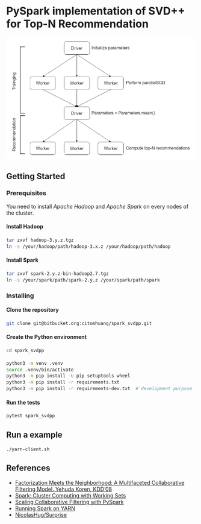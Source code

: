 # PySpark implementation of SVD++ for Top-N Recommendation

![pyspark-flow](img/pyspark-flow.png)

## Getting Started

### Prerequisites

You need to install *Apache Hadoop* and *Apache Spark* on every nodes of the cluster.

#### Install Hadoop

```bash
tar zxvf hadoop-3.y.z.tgz
ln -s /your/hadoop/path/hadoop-3.x.z /your/hadoop/path/hadoop
```

#### Install Spark

```bash
tar zxvf spark-2.y.z-bin-hadoop2.7.tgz
ln -s /your/spark/path/spark-2.y.z /your/spark/path/spark
```

### Installing

#### Clone the repository

```bash
git clone git@bitbucket.org:citomhuang/spark_svdpp.git
```

#### Create the Python environment

```bash
cd spark_svdpp

python3 -m venv .venv
source .venv/bin/activate
python3 -m pip install -U pip setuptools wheel
python3 -m pip install -r requirements.txt
python3 -m pip install -r requirements-dev.txt  # development purpose
```

#### Run the tests

```bash
pytest spark_svdpp
```

## Run a example

```bash
./yarn-client.sh
```

## References

- [Factorization Meets the Neighborhood: A Multifaceted Collaborative Filtering Model. Yehuda Koren, KDD’08](https://www.cs.rochester.edu/twiki/pub/Main/HarpSeminar/Factorization_Meets_the_Neighborhood-_a_Multifaceted_Collaborative_Filtering_Model.pdf)
- [Spark: Cluster Computing with Working Sets](https://www.usenix.org/legacy/event/hotcloud10/tech/full_papers/Zaharia.pdf)
- [Scaling Collaborative Filtering with PySpark](https://engineeringblog.yelp.com/2018/05/scaling-collaborative-filtering-with-pyspark.html)
- [Running Spark on YARN](https://spark.apache.org/docs/latest/running-on-yarn.html)
- [NicolasHug/Surprise](https://github.com/NicolasHug/Surprise)
